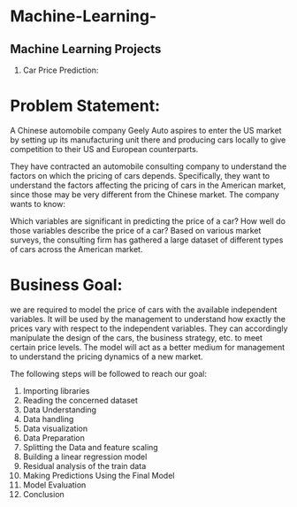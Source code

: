 # Machine-Learning-
## Machine Learning Projects 

1. Car Price Prediction:


# Problem Statement:

A Chinese automobile company Geely Auto aspires to enter the US market by setting up its manufacturing unit there and producing cars locally to give competition to their US and European counterparts.

They have contracted an automobile consulting company to understand the factors on which the pricing of cars depends. Specifically, they want to understand the factors affecting the pricing of cars in the American market, since those may be very different from the Chinese market. The company wants to know:

Which variables are significant in predicting the price of a car?
How well do those variables describe the price of a car?
Based on various market surveys, the consulting firm has gathered a large dataset of different types of cars across the American market.

# Business Goal:

we are required to model the price of cars with the available independent variables. It will be used by the management to understand how exactly the prices vary with respect to the independent variables. They can accordingly manipulate the design of the cars, the business strategy, etc. to meet certain price levels. The model will act as a better medium for management to understand the pricing dynamics of a new market.

The following steps will be followed to reach our goal:

1. Importing libraries
2. Reading the concerned dataset
3. Data Understanding
4. Data handling
5. Data visualization
6. Data Preparation
7. Splitting the Data and feature scaling
8. Building a linear regression model
9. Residual analysis of the train data
10. Making Predictions Using the Final Model
11. Model Evaluation
12. Conclusion
   

